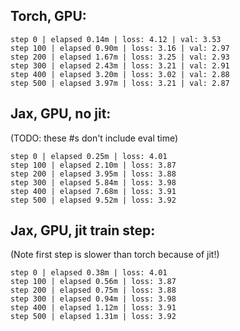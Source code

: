 ## Torch, GPU:
```
step 0 | elapsed 0.14m | loss: 4.12 | val: 3.53
step 100 | elapsed 0.90m | loss: 3.16 | val: 2.97
step 200 | elapsed 1.67m | loss: 3.25 | val: 2.93
step 300 | elapsed 2.43m | loss: 3.21 | val: 2.91
step 400 | elapsed 3.20m | loss: 3.02 | val: 2.88
step 500 | elapsed 3.97m | loss: 3.21 | val: 2.87
```

## Jax, GPU, no jit:
(TODO: these #s don't include eval time)
```
step 0 | elapsed 0.25m | loss: 4.01
step 100 | elapsed 2.10m | loss: 3.87
step 200 | elapsed 3.95m | loss: 3.88
step 300 | elapsed 5.84m | loss: 3.98
step 400 | elapsed 7.68m | loss: 3.91
step 500 | elapsed 9.52m | loss: 3.92
```

## Jax, GPU, jit train step:
(Note first step is slower than torch because of jit!) 
```
step 0 | elapsed 0.38m | loss: 4.01
step 100 | elapsed 0.56m | loss: 3.87
step 200 | elapsed 0.75m | loss: 3.88
step 300 | elapsed 0.94m | loss: 3.98
step 400 | elapsed 1.12m | loss: 3.91
step 500 | elapsed 1.31m | loss: 3.92
```
